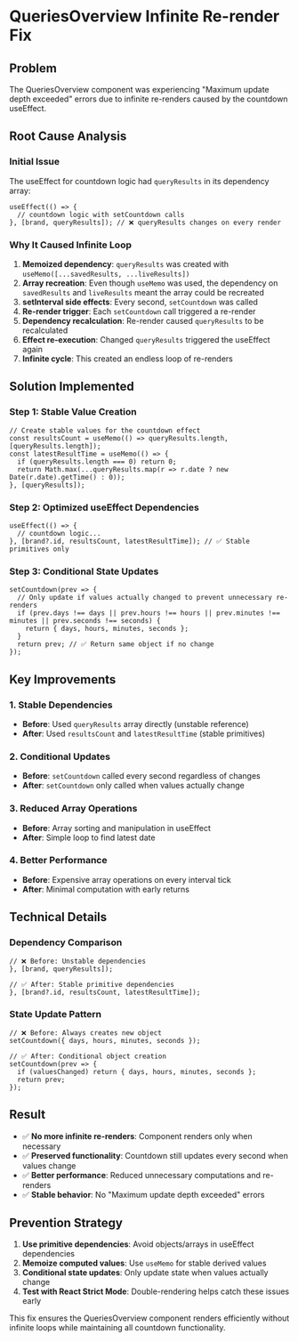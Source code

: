 # QueriesOverview Infinite Re-render Fix

## Problem
The QueriesOverview component was experiencing "Maximum update depth exceeded" errors due to infinite re-renders caused by the countdown useEffect.

## Root Cause Analysis

### Initial Issue
The useEffect for countdown logic had `queryResults` in its dependency array:
```tsx
useEffect(() => {
  // countdown logic with setCountdown calls
}, [brand, queryResults]); // ❌ queryResults changes on every render
```

### Why It Caused Infinite Loop
1. **Memoized dependency**: `queryResults` was created with `useMemo([...savedResults, ...liveResults])`
2. **Array recreation**: Even though `useMemo` was used, the dependency on `savedResults` and `liveResults` meant the array could be recreated
3. **setInterval side effects**: Every second, `setCountdown` was called
4. **Re-render trigger**: Each `setCountdown` call triggered a re-render
5. **Dependency recalculation**: Re-render caused `queryResults` to be recalculated
6. **Effect re-execution**: Changed `queryResults` triggered the useEffect again
7. **Infinite cycle**: This created an endless loop of re-renders

## Solution Implemented

### Step 1: Stable Value Creation
```tsx
// Create stable values for the countdown effect
const resultsCount = useMemo(() => queryResults.length, [queryResults.length]);
const latestResultTime = useMemo(() => {
  if (queryResults.length === 0) return 0;
  return Math.max(...queryResults.map(r => r.date ? new Date(r.date).getTime() : 0));
}, [queryResults]);
```

### Step 2: Optimized useEffect Dependencies
```tsx
useEffect(() => {
  // countdown logic...
}, [brand?.id, resultsCount, latestResultTime]); // ✅ Stable primitives only
```

### Step 3: Conditional State Updates
```tsx
setCountdown(prev => {
  // Only update if values actually changed to prevent unnecessary re-renders
  if (prev.days !== days || prev.hours !== hours || prev.minutes !== minutes || prev.seconds !== seconds) {
    return { days, hours, minutes, seconds };
  }
  return prev; // ✅ Return same object if no change
});
```

## Key Improvements

### 1. Stable Dependencies
- **Before**: Used `queryResults` array directly (unstable reference)
- **After**: Used `resultsCount` and `latestResultTime` (stable primitives)

### 2. Conditional Updates
- **Before**: `setCountdown` called every second regardless of changes
- **After**: `setCountdown` only called when values actually change

### 3. Reduced Array Operations
- **Before**: Array sorting and manipulation in useEffect
- **After**: Simple loop to find latest date

### 4. Better Performance
- **Before**: Expensive array operations on every interval tick
- **After**: Minimal computation with early returns

## Technical Details

### Dependency Comparison
```tsx
// ❌ Before: Unstable dependencies
}, [brand, queryResults]);

// ✅ After: Stable primitive dependencies  
}, [brand?.id, resultsCount, latestResultTime]);
```

### State Update Pattern
```tsx
// ❌ Before: Always creates new object
setCountdown({ days, hours, minutes, seconds });

// ✅ After: Conditional object creation
setCountdown(prev => {
  if (valuesChanged) return { days, hours, minutes, seconds };
  return prev;
});
```

## Result
- ✅ **No more infinite re-renders**: Component renders only when necessary
- ✅ **Preserved functionality**: Countdown still updates every second when values change
- ✅ **Better performance**: Reduced unnecessary computations and re-renders
- ✅ **Stable behavior**: No "Maximum update depth exceeded" errors

## Prevention Strategy
1. **Use primitive dependencies**: Avoid objects/arrays in useEffect dependencies
2. **Memoize computed values**: Use `useMemo` for stable derived values
3. **Conditional state updates**: Only update state when values actually change
4. **Test with React Strict Mode**: Double-rendering helps catch these issues early

This fix ensures the QueriesOverview component renders efficiently without infinite loops while maintaining all countdown functionality. 